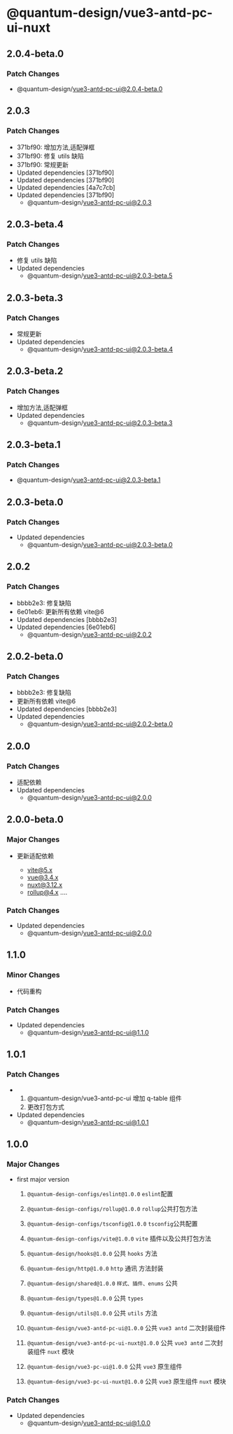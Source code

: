 # @quantum-design/vue3-antd-pc-ui-nuxt

## 2.0.4-beta.0

### Patch Changes

-   @quantum-design/vue3-antd-pc-ui@2.0.4-beta.0

## 2.0.3

### Patch Changes

-   371bf90: 增加方法,适配弹框
-   371bf90: 修复 utils 缺陷
-   371bf90: 常规更新
-   Updated dependencies [371bf90]
-   Updated dependencies [371bf90]
-   Updated dependencies [4a7c7cb]
-   Updated dependencies [371bf90]
    -   @quantum-design/vue3-antd-pc-ui@2.0.3

## 2.0.3-beta.4

### Patch Changes

-   修复 utils 缺陷
-   Updated dependencies
    -   @quantum-design/vue3-antd-pc-ui@2.0.3-beta.5

## 2.0.3-beta.3

### Patch Changes

-   常规更新
-   Updated dependencies
    -   @quantum-design/vue3-antd-pc-ui@2.0.3-beta.4

## 2.0.3-beta.2

### Patch Changes

-   增加方法,适配弹框
-   Updated dependencies
    -   @quantum-design/vue3-antd-pc-ui@2.0.3-beta.3

## 2.0.3-beta.1

### Patch Changes

-   @quantum-design/vue3-antd-pc-ui@2.0.3-beta.1

## 2.0.3-beta.0

### Patch Changes

-   Updated dependencies
    -   @quantum-design/vue3-antd-pc-ui@2.0.3-beta.0

## 2.0.2

### Patch Changes

-   bbbb2e3: 修复缺陷
-   6e01eb6: 更新所有依赖 vite@6
-   Updated dependencies [bbbb2e3]
-   Updated dependencies [6e01eb6]
    -   @quantum-design/vue3-antd-pc-ui@2.0.2

## 2.0.2-beta.0

### Patch Changes

-   bbbb2e3: 修复缺陷
-   更新所有依赖 vite@6
-   Updated dependencies [bbbb2e3]
-   Updated dependencies
    -   @quantum-design/vue3-antd-pc-ui@2.0.2-beta.0

## 2.0.0

### Patch Changes

-   适配依赖
-   Updated dependencies
    -   @quantum-design/vue3-antd-pc-ui@2.0.0

## 2.0.0-beta.0

### Major Changes

-   更新适配依赖

    -   vite@5.x
    -   vue@3.4.x
    -   nuxt@3.12.x
    -   rollup@4.x
        ....

### Patch Changes

-   Updated dependencies
    -   @quantum-design/vue3-antd-pc-ui@2.0.0

## 1.1.0

### Minor Changes

-   代码重构

### Patch Changes

-   Updated dependencies
    -   @quantum-design/vue3-antd-pc-ui@1.1.0

## 1.0.1

### Patch Changes

-   1. @quantum-design/vue3-antd-pc-ui 增加 q-table 组件
    2. 更改打包方式
-   Updated dependencies
    -   @quantum-design/vue3-antd-pc-ui@1.0.1

## 1.0.0

### Major Changes

-   first major version

    1. `@quantum-design-configs/eslint@1.0.0` `eslint`配置
    2. `@quantum-design-configs/rollup@1.0.0` `rollup`公共打包方法
    3. `@quantum-design-configs/tsconfig@1.0.0` `tsconfig`公共配置
    4. `@quantum-design-configs/vite@1.0.0` `vite` 插件以及公共打包方法

    5. `@quantum-design/hooks@1.0.0` 公共 `hooks` 方法
    6. `@quantum-design/http@1.0.0` `http` 通讯 方法封装
    7. `@quantum-design/shared@1.0.0` `样式、插件、enums` 公共
    8. `@quantum-design/types@1.0.0` 公共 `types`
    9. `@quantum-design/utils@1.0.0` 公共 `utils` 方法
    10. `@quantum-design/vue3-antd-pc-ui@1.0.0` 公共 `vue3 antd` 二次封装组件
    11. `@quantum-design/vue3-antd-pc-ui-nuxt@1.0.0` 公共 `vue3 antd` 二次封装组件 `nuxt` 模块
    12. `@quantum-design/vue3-pc-ui@1.0.0` 公共 `vue3` 原生组件
    13. `@quantum-design/vue3-pc-ui-nuxt@1.0.0` 公共 `vue3` 原生组件 `nuxt` 模块

### Patch Changes

-   Updated dependencies
    -   @quantum-design/vue3-antd-pc-ui@1.0.0
